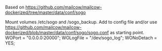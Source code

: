 Based on https://github.com/mailcow/mailcow-dockerized/tree/master/data/conf/sogo

Mount volumes /etc/sogo and /sogo_backup.
Add to config file and/or use https://github.com/mailcow/mailcow-dockerized/blob/master/data/conf/sogo/sogo.conf as starting point.
WOPort = "0.0.0.0:20000";
WOLogFile = "/dev/sogo_log";
WONoDetach = YES;